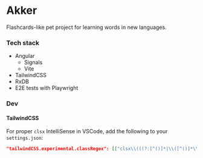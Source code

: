 # Akker

Flashcards-like pet project for learning words in new languages.

### Tech stack

- Angular
  - Signals
  - Vite
- TailwindCSS
- RxDB
- E2E tests with Playwright

### Dev

#### TailwindCSS

For proper `clsx` IntelliSense in VSCode, add the following to your `settings.json`:

```json
"tailwindCSS.experimental.classRegex": [["clsx\\(((?:[^()]*|\\([^()]*\\))*)\\)", "(?:'|\"|`)([^']*)(?:'|\"|`)"]]
```
